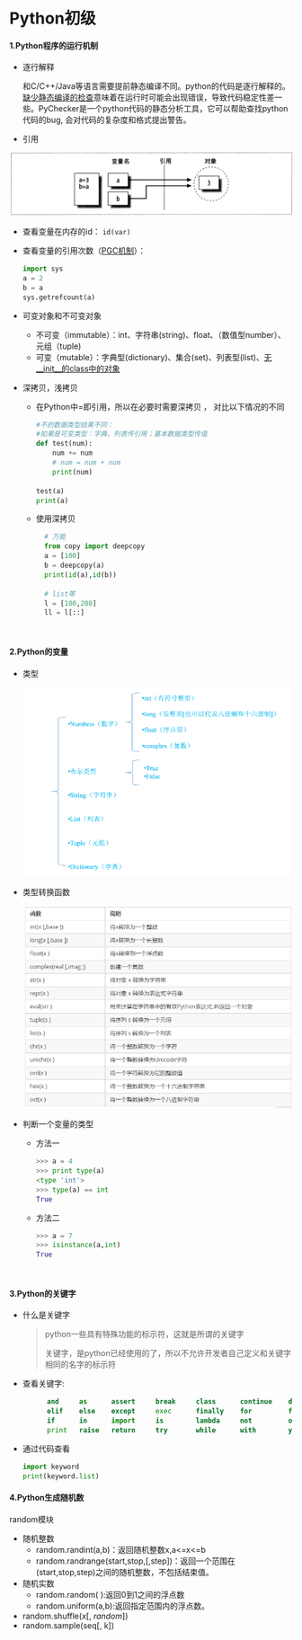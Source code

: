 # Python初级

#### 1.Python程序的运行机制

- 逐行解释

  和C/C++/Java等语言需要提前静态编译不同。python的代码是逐行解释的。[缺少]()[静态编译的检查]()意味着在运行时可能会出现错误，导致代码稳定性差一些。PyChecker是一个python代码的静态分析工具，它可以帮助查找python代码的bug, 会对代码的复杂度和格式提出警告。

- 引用

![变量引用](../images/变量引用.png)

- 查看变量在内存的id： `id(var)`

- 查看变量的引用次数（[PGC机制]()）：

  ```python
  import sys
  a = 2
  b = a
  sys.getrefcount(a)
  ```

- 可变对象和不可变对象

  - 不可变（immutable）：int、字符串(string)、float、（数值型number）、元组（tuple)
  - 可变（mutable）：字典型(dictionary)、集合(set)、列表型(list)、[无\__init__的class中的对象]()

- 深拷贝，浅拷贝

  - 在Python中=即引用，所以在必要时需要深拷贝 ， 对比以下情况的不同

    ```python
    #不的数据类型结果不同：
    #如果是可变类型：字典、列表传引用；基本数据类型传值
    def test(num):
        num += num
        # num = num + num
        print(num)

    test(a)
    print(a)
    ```

  - 使用深拷贝

    ```python
      # 万能
      from copy import deepcopy
      a = [100]
      b = deepcopy(a)
      print(id(a),id(b))

      # list等
      l = [100,200]
      ll = l[::]
    ```



​

#### 2.Python的变量

- 类型

  ![变量类型](../images/变量类型.png)



- 类型转换函数 

  ![类型转换](../images/类型转换.png)

- 判断一个变量的类型

  - 方法一

    ```python
    >>> a = 4
    >>> print type(a)
    <type 'int'>
    >>> type(a) == int
    True
    ```

  - 方法二

    ```python
    >>> a = 7
    >>> isinstance(a,int)
    True
    ```

    ​


#### 3.Python的关键字

- 什么是关键字

  > python一些具有特殊功能的标示符，这就是所谓的关键字
  >
  > 关键字，是python已经使用的了，所以不允许开发者自己定义和关键字相同的名字的标示符

- 查看关键字:

  ```python
        and     as      assert     break     class      continue    def     del
        elif    else    except     exec      finally    for         from    global
        if      in      import     is        lambda     not         or      pass
        print   raise   return     try       while      with        yield
  ```

- 通过代码查看

  ```python
  import keyword
  print(keyword.list)
  ```




#### 4.Python生成随机数

random模块

- 随机整数
  - random.randint(a,b)：返回随机整数x,a<=x<=b
  - random.randrange(start,stop,[,step])：返回一个范围在(start,stop,step)之间的随机整数，不包括结束值。
- 随机实数
  - random.random( ):返回0到1之间的浮点数
  - random.uniform(a,b):返回指定范围内的浮点数。
- random.shuffle(*x*[, *random*]) 
- random.sample(seq[, k])



